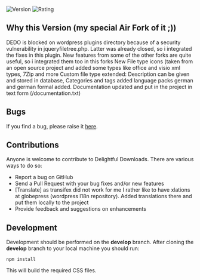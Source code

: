 ![Version](https://img.shields.io/wordpress/plugin/dt/delightful-downloads.svg) ![Rating](https://img.shields.io/wordpress/plugin/r/delightful-downloads.svg)

## Why this Version (my special Air Fork of it ;))

DEDO is blocked on wordpress plugins directory because of a security vulnerability in jqueryfiletree.php. Latter was already closed, so i integrated the fixes in this plugin.
New features from some of the other forks are quite useful, so i integrated them too in this forks
New File type icons (taken from an open source project and added some types like office and visio xml types, 7Zip and more
Custom file type extended: Description can be given and stored in database, Categories and tags added
language packs german and german formal added.
Documentation updated and put in the project in text form (/documentation.txt)


## Bugs

If you find a bug, please raise it [here](https://github.com/svenbolte/delightful-downloads/issues).

## Contributions

Anyone is welcome to contribute to Delightful Downloads. There are various ways to do so:

* Report a bug on GitHub
* Send a Pull Request with your bug fixes and/or new features
* [Translate] as transifex did not work for me I rather like to have xlations at globepress (wordpress l18n repository). Added translations there and put them locally to the project
* Provide feedback and suggestions on enhancements

## Development

Development should be performed on the __develop__ branch. After cloning the __develop__ branch to your local machine you should run:

`npm install`

This will build the required CSS files.

